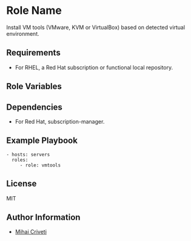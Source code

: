 Role Name
=========

Install VM tools (VMware, KVM or VirtualBox) based on detected virtual environment.

Requirements
------------

- For RHEL, a Red Hat subscription or functional local repository.

Role Variables
--------------


Dependencies
------------

- For Red Hat, subscription-manager.

Example Playbook
----------------

    - hosts: servers
      roles:
         - role: vmtools

License
-------

MIT

Author Information
------------------

- [Mihai Criveti](https://www.linkedin.com/in/crivetimihai/)
